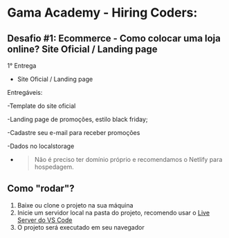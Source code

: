 # Gama Academy - Hiring Coders:
## Desafio #1: Ecommerce - Como colocar uma loja online? Site Oficial / Landing page

1° Entrega 

- Site Oficial / Landing page  

Entregáveis: 

-Template do site oficial 

-Landing page de promoções, estilo black friday; 

-Cadastre seu e-mail para receber promoções 

-Dados no localstorage

- >Não é preciso ter domínio próprio e recomendamos o Netlify para hospedagem.

## Como "rodar"?
1. Baixe ou clone o projeto na sua máquina
2. Inicie um servidor local na pasta do projeto, recomendo usar o [Live Server do VS Code](https://marketplace.visualstudio.com/items?itemName=ritwickdey.LiveServer)
3. O projeto será executado em seu navegador